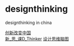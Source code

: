 designthinking
==============

designthinking in china

[创新改变中国](http://www.designthinking.cn) </br>
    [新_思_课D_Thinker](http://weibo.com/p/1005055199922319/weibo?from=page_100505_home&wvr=5.1&mod=weibomore#3755381706938154)
    [设计思维脑图](http://naotu.baidu.com/?shareId=3v20ivp65gu)

